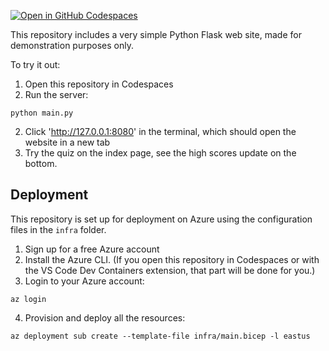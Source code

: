 [![Open in GitHub Codespaces](https://github.com/codespaces/badge.svg)](https://github.com/codespaces/new?hide_repo_select=true&repo=pamelafox%2Fsimple-flask-server-example)

This repository includes a very simple Python Flask web site, made for demonstration purposes only.

To try it out:

1. Open this repository in Codespaces
2. Run the server:

```console
python main.py
```

2. Click 'http://127.0.0.1:8080' in the terminal, which should open the website in a new tab
3. Try the quiz on the index page, see the high scores update on the bottom.

## Deployment

This repository is set up for deployment on Azure using the configuration files in the `infra` folder.

1. Sign up for a free Azure account
2. Install the Azure CLI. (If you open this repository in Codespaces or with the VS Code Dev Containers extension, that part will be done for you.)
3. Login to your Azure account:
```
az login
```
4. Provision and deploy all the resources:
```
az deployment sub create --template-file infra/main.bicep -l eastus 
```



